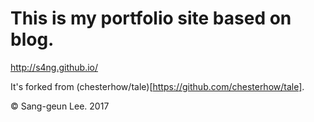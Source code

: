 # This is my portfolio site based on blog.
http://s4ng.github.io/

It's forked from (chesterhow/tale)[https://github.com/chesterhow/tale].

© Sang-geun Lee. 2017
